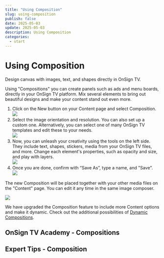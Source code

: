 ```yaml
---
title: "Using Composition"
slug: using-composition
publish: false
date: 2025-05-03
update: 2025-05-03
description: Using Composition
categories:
  - start
---
```


Using Composition
=================

Design canvas with images, text, and shapes directly in OnSign TV.

Using "Compositions" you can create panels such as ads and menu boards, directly in your OnSign TV platform. Mix several elements to bring out beautiful designs and make your content stand out even more.

1. Click on the New button on your Content page and select Composition.  
   ![](https://static.helpjuice.com/helpjuice_production/uploads/upload/image/23821/direct/1731591468365/how-to-create-content-with-image-composition_1.png)
2. Select the image orientation and resolution. You can also set up a custom one. Alternatively, you can select one of many OnSign TV templates and edit these to your needs.  
   ![](https://static.helpjuice.com/helpjuice_production/uploads/upload/image/23821/direct/1731591483766/how-to-create-content-with-image-composition_2.png)
3. Now, you can unleash your creativity using the tools on the left side. They include text, shapes, stickers, media from your OnSign TV files, and more. Change each element's properties, such as opacity and size, and play with layers.  
   ![](https://static.helpjuice.com/helpjuice_production/uploads/upload/image/23821/direct/1731591501186/how-to-create-content-with-image-composition_3.png)
4. Once you are done, confirm with “Save As”, type a name, and "Save".  
   ![](https://static.helpjuice.com/helpjuice_production/uploads/upload/image/23821/direct/1731591520930/how-to-create-content-with-image-composition_4.png)

The new Composition will be placed together with your other media files on the "Content" page. You can edit it any time in the same image composer.

![](https://static.helpjuice.com/helpjuice_production/uploads/upload/image/23821/direct/1741719842542/image.png)

We have upgraded the Composition feature to include more Content options and make it dynamic. Check out the additional possibilities of [Dynamic Compositions](/media/using-dynamic-composition).

OnSign TV Academy - Compositions
--------------------------------

Expert Tips - Composition
-------------------------
